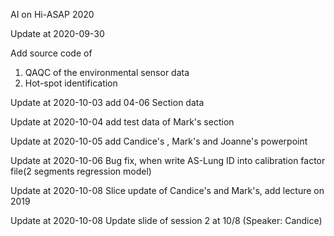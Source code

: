 AI on Hi-ASAP 2020

Update at 2020-09-30 

Add source code of 
01. QAQC of the environmental sensor data 
02. Hot-spot identification

Update at 2020-10-03
add 04-06 Section data

Update at 2020-10-04
add test data of Mark's section

Update at 2020-10-05 add Candice's , Mark's and Joanne's powerpoint

Update at 2020-10-06 Bug fix, when write AS-Lung ID into calibration factor file(2 segments regression model)

Update at 2020-10-08 Slice update of Candice's and Mark's, add lecture on 2019

Update at 2020-10-08 Update slide of session 2 at 10/8 (Speaker: Candice)
